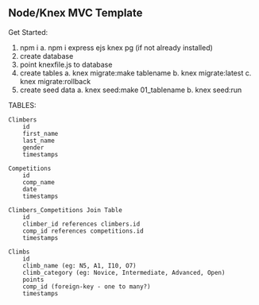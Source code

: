 ## Node/Knex MVC Template

Get Started:
1. npm i
    a. npm i express ejs knex pg (if not already installed)
2. create database
3. point knexfile.js to database
4. create tables
    a. knex migrate:make tablename
    b. knex migrate:latest
    c. knex migrate:rollback
5. create seed data
    a. knex seed:make 01_tablename
    b. knex seed:run


TABLES:

    Climbers
        id
        first_name
        last_name
        gender
        timestamps
    
    Competitions
        id
        comp_name
        date
        timestamps

    Climbers_Competitions Join Table
        id
        climber_id references climbers.id
        comp_id references competitions.id
        timestamps

    Climbs
        id
        climb_name (eg: N5, A1, I10, O7)
        climb_category (eg: Novice, Intermediate, Advanced, Open)
        points
        comp_id (foreign-key - one to many?)
        timestamps